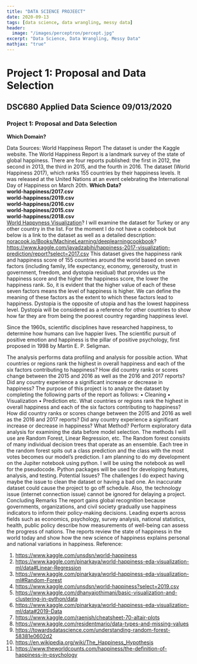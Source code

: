 ```yaml
---
title: "DATA SCIENCE PROJEECT"
date: 2020-09-13
tags: [data science, data wrangling, messy data]
header:
  image: "/images/perceptron/percept.jpg"
excerpt: "Data Science, Data Wrangling, Messy Data"
mathjax: "true"
---
```


# Project 1: Proposal and Data Selection
## DSC680 Applied Data Science						09/013/2020
### Project 1: Proposal and Data Selection

**Which Domain?**

Data Sources: World Happiness Report
The dataset is under the Kaggle website. The World Happiness Report is a landmark survey of the state of global happiness. There are four reports published: the first in 2012, the second in 2013, the third in 2015, and the fourth in 2016. The dataset (World Happiness 2017), which ranks 155 countries by their happiness levels. It was released at the United Nations at an event celebrating the International Day of Happiness on March 20th. 
**Which Data?\
world-happiness/2017.csv\
world-happiness/2019.csv\
world-happiness/2016.csv\
world-happiness/2015.csv\
world-happiness/2018.csv**\
[World Happyness Visualization](https://www.kaggle.com/pinarkaya/world-happiness-eda-visualization-ml/notebook)?
I will examine the dataset for Turkey or any other country in the list. For the moment I do not have a codebook but below is a link to the dataset as well as a detailed description:
[noracook.io/Books/MachineLearning/deeplearningcookbook](http://noracook.io/Books/MachineLearning/deeplearningcookbook.pdf)?
https://www.kaggle.com/javadzabihi/happiness-2017-visualization-prediction/report?select=2017.csv
This dataset gives the happiness rank and happiness score of 155 countries around the world based on seven factors (including family, life expectancy, economy, generosity, trust in government, freedom, and dystopia residual) that provides us the happiness score and the higher the happiness score, the lower the happiness rank. So, it is evident that the higher value of each of these seven factors means the level of happiness is higher. We can define the meaning of these factors as the extent to which these factors lead to happiness. Dystopia is the opposite of utopia and has the lowest happiness level. Dystopia will be considered as a reference for other countries to show how far they are from being the poorest country regarding happiness level.

Since the 1960s, scientific disciplines have researched happiness, to determine how humans can live happier lives. The scientific pursuit of positive emotion and happiness is the pillar of positive psychology, first proposed in 1998 by Martin E. P. Seligman. 

The analysis performs data profiling and analysis for possible action. What countries or regions rank the highest in overall happiness and each of the six factors contributing to happiness? How did country ranks or scores change between the 2015 and 2016 as well as the 2016 and 2017 reports? Did any country experience a significant increase or decrease in happiness?
The purpose of this project is to analyze the dataset by completing the following parts of the report as follows:
•	Cleaning
•	Visualization
•	Prediction etc.
What countries or regions rank the highest in overall happiness and each of the six factors contributing to happiness? How did country ranks or scores change between the 2015 and 2016 as well as the 2016 and 2017 reports? Did any country experience a significant increase or decrease in happiness?
What Method?
Perform exploratory data analysis for examining the data before model selection. The methods I will use are Random Forest, Linear Regression, etc. The Random forest consists of many individual decision trees that operate as an ensemble. Each tree in the random forest spits out a class prediction and the class with the most votes becomes our model’s prediction.
I am planning to do my development on the Jupiter notebook using python. I will be using the notebook as well for the pseudocode. Python packages will be used for developing features, analysis, and testing.
Potential Issues?
The challenges I do expect having maybe the issue to clean the dataset or having a bad one.  An inaccurate dataset could cause the project to go off schedule. Also, the technology issue (internet connection issue) cannot be ignored for delaying a project.
Concluding Remarks
The report gains global recognition because governments, organizations, and civil society gradually use happiness indicators to inform their policy-making decisions. Leading experts across fields such as economics, psychology, survey analysis, national statistics, health, public policy describe how measurements of well-being can assess the progress of nations. The reports review the state of happiness in the world today and show how the new science of happiness explains personal and national variations in happiness.
Reference:
1.	https://www.kaggle.com/unsdsn/world-happiness
2.	https://www.kaggle.com/pinarkaya/world-happiness-eda-visualization-ml/data#Linear-Regression
3.	https://www.kaggle.com/pinarkaya/world-happiness-eda-visualization-ml#Random-Forest
4.	https://www.kaggle.com/unsdsn/world-happiness?select=2019.csv
5.	https://www.kaggle.com/dhanyajothimani/basic-visualization-and-clustering-in-python/data
6.	https://www.kaggle.com/pinarkaya/world-happiness-eda-visualization-ml/data#2019-Data
7.	https://www.kaggle.com/raenish/cheatsheet-70-altair-plots
8.	https://www.kaggle.com/residentmario/data-types-and-missing-values
9.	https://towardsdatascience.com/understanding-random-forest-58381e0602d2
10.	https://en.wikipedia.org/wiki/The_Happiness_Hypothesis
11.	https://www.theworldcounts.com/happiness/the-definition-of-happiness-in-psychology
